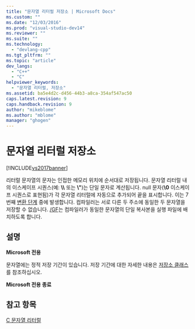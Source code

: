 ```yaml
---
title: "문자열 리터럴 저장소 | Microsoft Docs"
ms.custom: ""
ms.date: "12/03/2016"
ms.prod: "visual-studio-dev14"
ms.reviewer: ""
ms.suite: ""
ms.technology: 
  - "devlang-cpp"
ms.tgt_pltfrm: ""
ms.topic: "article"
dev_langs: 
  - "C++"
  - "C"
helpviewer_keywords: 
  - "문자열 리터럴, 저장소"
ms.assetid: ba5e4d2c-d456-44b3-a8ca-354af547ac50
caps.latest.revision: 9
caps.handback.revision: 9
author: "mikeblome"
ms.author: "mblome"
manager: "ghogen"
---
```

# 문자열 리터럴 저장소
[!INCLUDE[vs2017banner](../assembler/inline/includes/vs2017banner.md)]

리터럴 문자열의 문자는 인접한 메모리 위치에 순서대로 저장됩니다.  문자열 리터럴 내의 이스케이프 시퀀스\(예: **\\\\** 또는 **\\"**\)는 단일 문자로 계산됩니다.  null 문자\(**\\0** 이스케이프 시퀀스로 표현됨\)가 각 문자열 리터럴에 자동으로 추가되어 끝을 표시합니다. 이는 7번째 [변환 단계](../preprocessor/phases-of-translation.md) 중에 발생합니다. 컴파일러는 서로 다른 두 주소에 동일한 두 문자열을 저장할 수 없습니다.  [\/GF](../build/reference/gf-eliminate-duplicate-strings.md)는 컴파일러가 동일한 문자열의 단일 복사본을 실행 파일에 배치하도록 합니다.  
  
## 설명  
 **Microsoft 전용**  
  
 문자열에는 정적 저장 기간이 있습니다.  저장 기간에 대한 자세한 내용은 [저장소 클래스](../c-language/c-storage-classes.md)를 참조하십시오.  
  
 **Microsoft 전용 종료**  
  
## 참고 항목  
 [C 문자열 리터럴](../c-language/c-string-literals.md)
